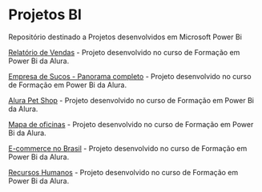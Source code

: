 # Projetos BI
Repositório destinado a Projetos desenvolvidos em Microsoft Power Bi

<a href="https://app.powerbi.com/view?r=eyJrIjoiMGNjOTg0MDMtMDM1MC00MWY4LTgwNTgtMzY5MzU3Yjc1MGViIiwidCI6IjgxM2Q2YTc4LWNhZDUtNDNmYy05Y2QyLTU0M2Q0ZjU3MTdmZiJ9">Relatório de Vendas</a> - Projeto desenvolvido no curso de Formação em Power Bi da Alura.

<a href="https://app.powerbi.com/view?r=eyJrIjoiOTJmNmYzZWItMGE4NS00N2YwLWE5NjUtMjk1YmY3NTZjOTQyIiwidCI6IjgxM2Q2YTc4LWNhZDUtNDNmYy05Y2QyLTU0M2Q0ZjU3MTdmZiJ9">Empresa de Sucos - Panorama completo</a> - Projeto desenvolvido no curso de Formação em Power Bi da Alura.

<a href="https://app.powerbi.com/view?r=eyJrIjoiOWE3ZjhjZmQtMDRkNC00ZGM4LWFjZjYtNjA2M2VlY2VjMGI2IiwidCI6IjgxM2Q2YTc4LWNhZDUtNDNmYy05Y2QyLTU0M2Q0ZjU3MTdmZiJ9">Alura Pet Shop</a> - Projeto desenvolvido no curso de Formação em Power Bi da Alura.

<a href="https://app.powerbi.com/view?r=eyJrIjoiMDIwZGNlMDItNmI3YS00MmRiLTllODctZDU0YTBiMzY3NzNjIiwidCI6IjgxM2Q2YTc4LWNhZDUtNDNmYy05Y2QyLTU0M2Q0ZjU3MTdmZiJ9">Mapa de oficinas</a> - Projeto desenvolvido no curso de Formação em Power Bi da Alura.

<a href="https://app.powerbi.com/view?r=eyJrIjoiYzc0NWEzNTAtYmFjOC00MzhkLWE0MTgtMTZkNGE5NzM5OTBhIiwidCI6IjgxM2Q2YTc4LWNhZDUtNDNmYy05Y2QyLTU0M2Q0ZjU3MTdmZiJ9">E-commerce no Brasil</a> - Projeto desenvolvido no curso de Formação em Power Bi da Alura.

<a href="https://app.powerbi.com/view?r=eyJrIjoiZWE5NTI4ZGItZWI3Yy00MmNkLTgxYWQtZmYwOGY5MjgxMTA4IiwidCI6IjgxM2Q2YTc4LWNhZDUtNDNmYy05Y2QyLTU0M2Q0ZjU3MTdmZiJ9">Recursos Humanos</a> - Projeto desenvolvido no curso de Formação em Power Bi da Alura.
         
         

